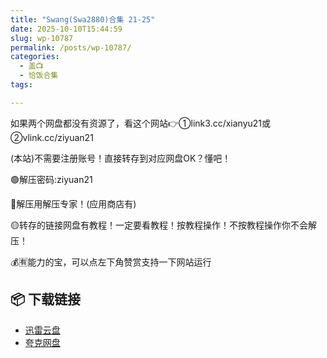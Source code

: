 ```yaml
---
title: "Swang(Swa2880)合集 21-25"
date: 2025-10-10T15:44:59
slug: wp-10787
permalink: /posts/wp-10787/
categories:
  - 盖📺
  - 恰饭合集
tags:

---
```


如果两个网盘都没有资源了，看这个网站👉①link3.cc/xianyu21或②vlink.cc/ziyuan21

(本站)不需要注册账号！直接转存到对应网盘OK？懂吧！

🟢解压密码:ziyuan21

🔵解压用解压专家！(应用商店有)

🟡转存的链接网盘有教程！一定要看教程！按教程操作！不按教程操作你不会解压！

💰🈶能力的宝，可以点左下角赞赏支持一下网站运行

## 📦 下载链接
- [迅雷云盘](https://blziyuan21.com/pay-download/10787?key=ba58a83e4b&down_id=0)
- [夸克网盘](https://blziyuan21.com/pay-download/10787?key=ba58a83e4b&down_id=1)

